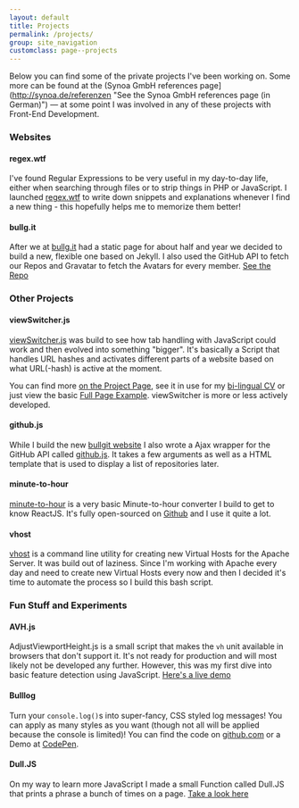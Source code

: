 ```yaml
---
layout: default
title: Projects
permalink: /projects/
group: site_navigation
customclass: page--projects
---
```


Below you can find some of the private projects I've been working on. Some more
can be found at the (Synoa GmbH references page](http://synoa.de/referenzen "See the Synoa GmbH references page (in German)") &mdash; at some
point I was involved in any of these projects with Front-End Development.

### Websites

#### regex.wtf
I've found Regular Expressions to be very useful in my day-to-day life, either when searching
through files or to strip things in PHP or JavaScript. I launched [regex.wtf](http://regex.wtf "Visit regex.wtf") to
write down snippets and explanations whenever I find a new thing - this hopefully helps me to
memorize them better!

#### bullg.it
After we at [bullg.it](https://bullg.it/ "See the bullgit Website") had a static page for about half and year we decided to build a new, flexible one based on Jekyll. I also used the GitHub API to fetch our Repos and Gravatar to fetch the Avatars for every member. [See the Repo](https://github.com/bullgit/bullgit.github.io "View the source code of the Bullgit Website")


### Other Projects

#### viewSwitcher.js
[viewSwitcher.js](https://github.com/kevingimbel/viewSwitcher "viewSwitcher.js on GitHub") was build to see how tab handling with JavaScript could work and then evolved into something "bigger". It's basically a Script that handles URL hashes and activates different parts of a website based on what URL(-hash) is active at the moment.

You can find more [on the Project Page](http://kevingimbel.com/viewSwitcher/#home "See the viewSwitcher Project Site"), see it in use for my [bi-lingual CV](http://kevingimbel.com/viewSwitcher/examples/cv/#en "Take a look at the bi-lingual CV") or just view the basic [Full Page Example](http://kevingimbel.com/viewSwitcher/examples/fullpage/ "See a Full-Page example"). viewSwitcher is more or less actively developed.

#### github.js
While I build the new [bullgit website](https://bullg.it "Visit the Bullgit website") I also wrote a Ajax wrapper for the GitHub API called [github.js](http://kevingimbel.com/demo/github-js/ "See github.js on GitHub"). It takes a few arguments as well as a HTML template that is used to display a list of repositories later.

#### minute-to-hour
[minute-to-hour](http://kevingimbel.com/minute-to-hour/ "See Minute-to-Hour in action") is a very basic Minute-to-hour converter I build to get to know ReactJS. It's fully open-sourced on [Github](https://github.com/kevingimbel/minute-to-hour "View the  Minute-to-Hour source code on GitHub") and I use it quite a lot.

#### vhost
[vhost](https://github.com/kevingimbel/vhost "See vhost in GitHub") is a command line utility for creating new Virtual Hosts for the Apache Server. It was build out of laziness. Since I'm working with Apache every day and need to create new Virtual Hosts every now and then I decided it's time to automate the process so I build this bash script.


### Fun Stuff and Experiments

#### AVH.js
AdjustViewportHeight.js is a small script that makes the `vh` unit available in browsers that don't support it. It's not
ready for production and will most likely not be developed any further. However,
this was my first dive into basic feature detection using JavaScript. [Here's a live
demo](http://dev.kevingimbel.me/adjust-viewport-height/ "See the AVH Demo")

#### Bulllog
Turn your `console.log()`s into super-fancy, CSS styled log messages! You can apply as many styles as you want (though
not all will be applied because the console is limited)! You can find the code on
[github.com](https://github.com/bullgit/Bulllog "See Bulllog on GitHub") or a Demo at [CodePen](http://codepen.io/kevingimbel/pen/LxdGE "See the Bulllog Demo on CodePen").

#### Dull.JS
On my way to learn more JavaScript I made a small Function called Dull.JS that prints a phrase a bunch of times on a page. [Take a look here](http://bullg.it/dull-js/ "See Dull.JS in action")
